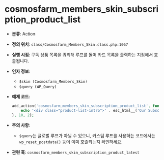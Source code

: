 # cosmosfarm_members_skin_subscription_product_list

- **분류**: Action
- **정의 위치**: `class/Cosmosfarm_Members_Skin.class.php:1067`
- **실행 시점**: 구독 상품 목록을 쿼리해 루프를 돌며 카드 목록을 출력하는 지점에서 호출됩니다.
- **인자 정보**:
  - `$skin (Cosmosfarm_Members_Skin)`
  - `$query (WP_Query)`
- **예제 코드**:

  ```php
  add_action('cosmosfarm_members_skin_subscription_product_list', function ($skin, $query) {
      echo '<div class="product-list-intro">' . esc_html__('Our Subscriptions', 'textdomain') . '</div>';
  }, 10, 2);
  ```

- **주의 사항**:
  - `$query`는 글로벌 루프가 아닐 수 있으니, 커스텀 루프를 사용하는 코드에서는 `wp_reset_postdata()` 등이 이미 호출되는지 확인하세요.
- **관련 훅**: `cosmosfarm_members_skin_subscription_product_latest`

